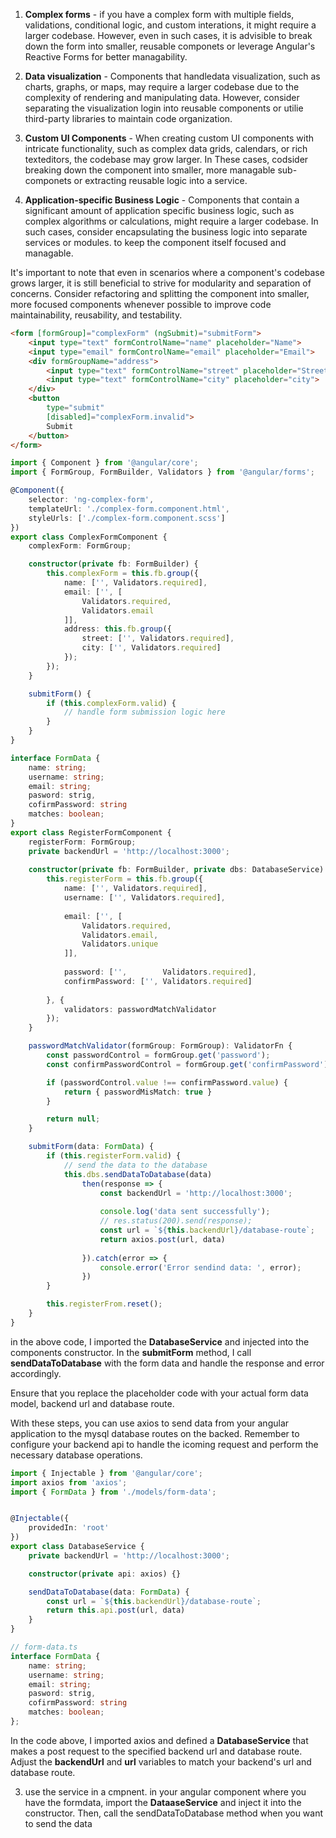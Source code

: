 1. **Complex forms** - if you have a complex form with multiple fields, validations, conditional logic, and custom interations, it might require a larger codebase. However, even in such cases, it is advisible to break down the form into smaller, reusable componets or leverage Angular's Reactive Forms for better managability.

2. **Data visualization** - Components that handledata visualization, such as charts, graphs, or maps, may require a larger codebase due to the complexity of rendering and manipulating data. However, consider separating the visualization login into reusable components or utilie third-party libraries to maintain code organization.

3. **Custom UI Components** - When creating custom UI components with intricate functionality, such as complex data grids, calendars, or rich texteditors, the codebase may grow larger. In These cases, codsider breaking down the component into smaller, more managable sub-componets or extracting reusable logic into a service.

4. **Application-specific Business Logic** - Components that contain a significant amount of application specific business logic, such as complex algorithms or calculations, might require a larger codebase. In such cases, consider encapsulating the business logic into separate services or modules. to keep the component itself focused and managable.

It's important to note that even in scenarios where a component's codebase grows larger, it is still beneficial to strive for modularity and separation of concerns. Consider refactoring and splitting the component into smaller, more focused components whenever possible to improve code maintainability, reusability, and testability.

```html
<form [formGroup]="complexForm" (ngSubmit)="submitForm">
	<input type="text" formControlName="name" placeholder="Name">
	<input type="email" formControlName="email" placeholder="Email">
	<div formGroupName="address">
		<input type="text" formControlName="street" placeholder="Street">
		<input type="text" formControlName="city" placeholder="city">
	</div>
	<button 
		type="submit" 
		[disabled]="complexForm.invalid">
		Submit
	</button>
</form>
```

```typescript
import { Component } from '@angular/core';
import { FormGroup, FormBuilder, Validators } from '@angular/forms';

@Component({
	selector: 'ng-complex-form',
	templateUrl: './complex-form.component.html',
	styleUrls: ['./complex-form.component.scss']
})
export class ComplexFormComponent {
	complexForm: FormGroup;

	constructor(private fb: FormBuilder) {
		this.complexForm = this.fb.group({
			name: ['', Validators.required],
			email: ['', [
				Validators.required,
				Validators.email
			]],
			address: this.fb.group({
				street: ['', Validators.required],
				city: ['', Validators.required]
			});
		});
	}

	submitForm() {
		if (this.complexForm.valid) {
			// handle form submission logic here
		}
	}
}
```

```typescript
interface FormData {
	name: string;
	username: string;
	email: string;
	pasword: strig,
	cofirmPassword: string
	matches: boolean;
}
export class RegisterFormComponent {
	registerForm: FormGroup;
	private backendUrl = 'http://localhost:3000';
	
	constructor(private fb: FormBuilder, private dbs: DatabaseService) {
		this.registerForm = this.fb.group({
			name: ['', Validators.required],
			username: ['', Validators.required],
			
			email: ['', [
				Validators.required,
				Validators.email,
				Validators.unique
			]],
			
			password: ['',        Validators.required],
			confirmPassword: ['', Validators.required]
			
		}, {
			validators: passwordMatchValidator
		});
	}

	passwordMatchValidator(formGroup: FormGroup): ValidatorFn {
		const passwordControl = formGroup.get('password');
		const confirmPasswordControl = formGroup.get('confirmPassword');

		if (passwordControl.value !== confirmPassword.value) {
			return { passwordMisMatch: true }
		}

		return null;
	}

	submitForm(data: FormData) {
		if (this.registerForm.valid) {
			// send the data to the database
			this.dbs.sendDataToDatabase(data)
				then(response => {
					const backendUrl = 'http://localhost:3000';
					
					console.log('data sent successfully');
					// res.status(200).send(response);
					const url = `${this.backendUrl}/database-route`;
					return axios.post(url, data)
					
				}).catch(error => {
					console.error('Error sendind data: ', error);
				})
		}

		this.registerFrom.reset();
	}
}
```

in the above code, I imported the **DatabaseService** and injected into the components constructor. In the **submitForm** method, I call **sendDataToDatabase** with the form data and handle the response and error accordingly.

Ensure that you replace the placeholder code with your actual form data model, backend url and database route.

With these steps, you can use axios to send data from your angular application to the mysql database routes on the backed. Remember to configure your backend api to handle the icoming request and perform the necessary database operations.

```typescript
import { Injectable } from '@angular/core';
import axios from 'axios';
import { FormData } from './models/form-data';


@Injectable({
	providedIn: 'root'
})
export class DatabaseService {
	private backendUrl = 'http://localhost:3000';

	constructor(private api: axios) {}

	sendDataToDatabase(data: FormData) {
		const url = `${this.backendUrl}/database-route`;
		return this.api.post(url, data)
	}
}
```

```typescript
// form-data.ts
interface FormData {
	name: string;
	username: string;
	email: string;
	pasword: strig,
	cofirmPassword: string
	matches: boolean;
};
```

In the code above, I imported axios and defined a **DatabaseService** that makes a post request to the specified backend url and database route. Adjust the **backendUrl** and **url** variables to match your backend's url and database route.

3. use the service in a cmpnent. in your angular component where you have the formdata, import the **DataaseService** and inject it into the constructor. Then, call the sendDataToDatabase method when you want to send the data


